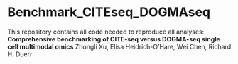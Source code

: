# Benchmark_CITEseq_DOGMAseq
This repository contains all code needed to reproduce all analyses:
**Comprehensive benchmarking of CITE-seq versus DOGMA-seq single cell multimodal omics**
Zhongli Xu, Elisa Heidrich-O’Hare, Wei Chen, Richard H. Duerr

